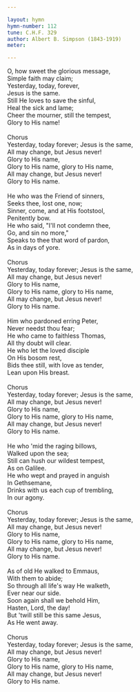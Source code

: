 ```yaml
---

layout: hymn
hymn-number: 112
tune: C.H.F. 329
author: Albert B. Simpson (1843-1919)
meter: 

---
```

O, how sweet the glorious message,<br>Simple faith may claim;<br>Yesterday, today, forever,<br>Jesus is the same.<br>Still He loves to save the sinful,<br>Heal the sick and lame;<br>Cheer the mourner, still the tempest,<br>Glory to His name!<br><br>Chorus<br>Yesterday, today forever; Jesus is the same,<br>All may change, but Jesus never!<br>Glory to His name,<br>Glory to His name, glory to His name,<br>All may change, but Jesus never!<br>Glory to His name.<br><br>He who was the Friend of sinners,<br>Seeks thee, lost one, now;<br>Sinner, come, and at His footstool,<br>Penitently bow.<br>He who said, "I'll not condemn thee,<br>Go, and sin no more,"<br>Speaks to thee that word of pardon,<br>As in days of yore.<br><br>Chorus<br>Yesterday, today forever; Jesus is the same,<br>All may change, but Jesus never!<br>Glory to His name,<br>Glory to His name, glory to His name,<br>All may change, but Jesus never!<br>Glory to His name.<br><br>Him who pardoned erring Peter,<br>Never needst thou fear;<br>He who came to faithless Thomas,<br>All thy doubt will clear.<br>He who let the loved disciple<br>On His bosom rest,<br>Bids thee still, with love as tender,<br>Lean upon His breast.<br><br>Chorus<br>Yesterday, today forever; Jesus is the same,<br>All may change, but Jesus never!<br>Glory to His name,<br>Glory to His name, glory to His name,<br>All may change, but Jesus never!<br>Glory to His name.<br><br>He who 'mid the raging billows,<br>Walked upon the sea;<br>Still can hush our wildest tempest,<br>As on Galilee.<br>He who wept and prayed in anguish<br>In Gethsemane,<br>Drinks with us each cup of trembling,<br>In our agony.<br><br>Chorus<br>Yesterday, today forever; Jesus is the same,<br>All may change, but Jesus never!<br>Glory to His name,<br>Glory to His name, glory to His name,<br>All may change, but Jesus never!<br>Glory to His name.<br><br>As of old He walked to Emmaus,<br>With them to abide;<br>So through all life's way He walketh,<br>Ever near our side.<br>Soon again shall we behold Him,<br>Hasten, Lord, the day!<br>But 'twill still be this same Jesus,<br>As He went away.<br><br>Chorus<br>Yesterday, today forever; Jesus is the same,<br>All may change, but Jesus never!<br>Glory to His name,<br>Glory to His name, glory to His name,<br>All may change, but Jesus never!<br>Glory to His name.<br><br><br>
